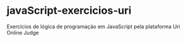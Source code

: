 # javaScript-exercicios-uri
Exercícios de lógica de programação em JavaScript pela plataforma Uri Online Judge 
